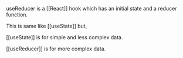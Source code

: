 useReducer is a [[React]] hook which has an initial state and a reducer function.

This is same like [[useState]] but,

[[useState]] is for simple and less complex data.

[[useReducer]] is for more complex data.